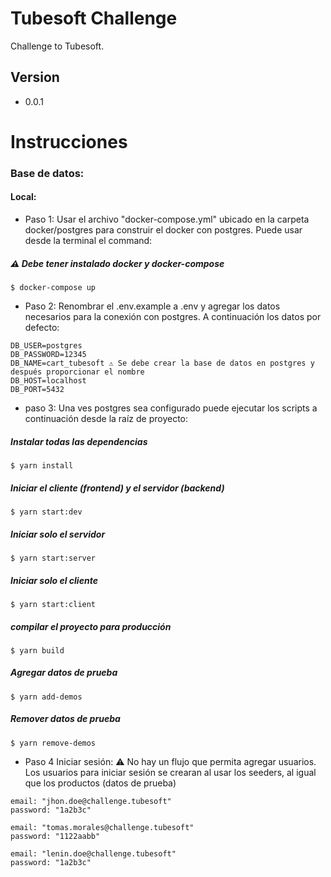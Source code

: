 # Tubesoft Challenge
Challenge to Tubesoft.
## Version
- 0.0.1
# Instrucciones
### Base de datos:
#### Local:
- Paso 1: Usar el archivo "docker-compose.yml" ubicado en la carpeta docker/postgres para construir el docker con postgres. Puede usar desde la terminal el command:
##### ⚠️ Debe tener instalado docker y docker-compose
```terminal
$ docker-compose up
```
- Paso 2: Renombrar el .env.example a .env y agregar los datos necesarios para la conexión con postgres. A continuación los datos por defecto:
```terminar
DB_USER=postgres
DB_PASSWORD=12345
DB_NAME=cart_tubesoft ⚠️ Se debe crear la base de datos en postgres y después proporcionar el nombre
DB_HOST=localhost
DB_PORT=5432
```
- paso 3: Una ves postgres sea configurado puede ejecutar los scripts a continuación desde la raíz de proyecto:
##### Instalar todas las dependencias
```terminal
$ yarn install 
```
##### Iniciar el cliente (frontend) y el servidor (backend)
```terminal
$ yarn start:dev 
```
##### Iniciar solo el servidor
```terminal
$ yarn start:server 
```
##### Iniciar solo el cliente
```terminal
$ yarn start:client 
```
##### compilar el proyecto para producción
```terminal
$ yarn build
```
##### Agregar datos de prueba
```terminal
$ yarn add-demos 
```
##### Remover datos de prueba
```terminal
$ yarn remove-demos 
```
- Paso 4 Iniciar sesión:
⚠️  No hay un flujo que permita agregar usuarios. Los usuarios para iniciar sesión se crearan al usar los seeders, al igual que los productos (datos de prueba)
```terminal
email: "jhon.doe@challenge.tubesoft"
password: "1a2b3c"
	
email: "tomas.morales@challenge.tubesoft"
password: "1122aabb"

email: "lenin.doe@challenge.tubesoft"
password: "1a2b3c"
```
